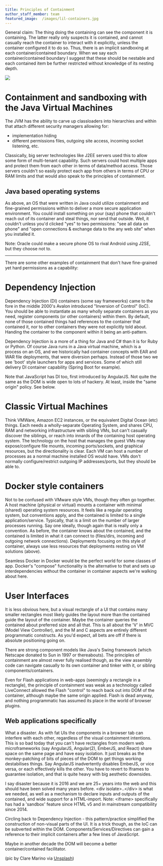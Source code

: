 ```yaml
---
title: Principles of Containment 
author_staff_member: team
featured_image:  /images/lil-containers.jpg
---
```


General claim: The thing doing the containing can see the component it is containing. The latter really only suspects it is contained, and cannot casually reach the container to interact with it explicitly, unless the container configured it to do so. Thus, there is
an implicit sandboxing at each container/contained boundary. When we say each container/contained boundary I suggest that these should be nestable and each contained item be further restricted without knowledge of its nesting depth.

![](//paulhammant.com/images/containment.jpg)

# Containment and sandboxing with the Java Virtual Machines

The JVM has the ability to carve up classloaders into hierarchies and within that attach different security managers allowing for:

* implementation hiding
* different permissions files, outgoing site access, incoming socket listening, etc.

Classically, big server technologies like J2EE servers used this to allow some form of multi-tenant capability. Such servers could host multiple apps and protect them from each other in terms of data/method access. Those servers couldn't so easily protect each app from others in terms of CPU or RAM limits and that would also speak to the principles of containment.

## Java based operating systems

As above, an OS that were written in Java could utilize containment and fine-grained permissions within to deliver a more secure application environment.  You could install something on your (say) phone that couldn't reach out of its container and steal things, nor send that outside.  Well, it couldn't unless you'd clicked "yes" to two permissions: "see all data on phone" and "open connections & exchange data to the any web site" when you installed it.

Note: Oracle could make a secure phone OS to rival Android using J2SE, but they choose not to.

---

There are some other examples of containment that don't have fine-grained yet hard permissions as a capability:

# Dependency Injection

Dependency Injection (DI) containers (some say frameworks) came to the fore in the middle 2000's Avalon introduced "Inversion of Control" (IoC). You should be able to instantiate as many wholly separate containers as you need, register components (or other containers) within them. By default, none of those contained things had references to the container that contained it, nor to other containers they were not explicitly told about. Handing the container to the component within it being an anti-pattern. 

Dependency Injection is a more of a thing for Java and C# than it is for Ruby or Python. Of course Java runs in a Java virtual machine, which is a process on an OS, and we historically had container concepts with EAR and WAR file deployments, that were diversion perhaps. Instead of those two we see 'boot' style launchers for apps and services. Some of which still delivery DI container capability (Spring Boot for example).

Note that JavaScript has DI too, first introduced by AngularJS.  Not quite the same as the DOM is wide open to lots of hackery. At least, inside the "same origin" policy. See below.

# Classic Virtual Machines

Think VMWare, Amazon EC2 instances, or the equivalent Digital Ocean (etc) things. Each needs a wholly-separate Operating System, and shares CPU, RAM and networking infrastructure with sibling VMs, but can't casually discover the siblings, or reach into innards of the containing host operating system. The technology on the host that manages the guest VMs may expose/configure file mounts, incoming ports/sockets, and graphical resources, but the directionality is clear.  Each VM can host a number of processes as a normal machine installed OS would have. VMs don't normally configure/restrict outgoing IP addresses/ports, but they should be able to.

# Docker style containers

Not to be confused with VMware style VMs, though they often go together. A host machine (physical or virtual) mounts a container with minimal (shared) operating system resources. It feels like a regular operating system, but conventions apply, and the contained is limited to a single application/service. Typically, that is a limit on the number of larger processes running. Say one ideally, though again that is really only a convention. As before, the container knows about the contained, and the contained is limited in what it can connect to (files/dirs, incoming and outgoing network connections). Deployments focusing on this style of container, always use less resources that deployments resting on VM solutions (above).

Seamless Docker in Docker would be the perfect world for some classes of app. Docker's "compose" functionality is the alternative to that and sets up interdependencies without the container in container aspects we're walking about here.

# User Interfaces

It is less obvious here, but a visual rectangle of a UI that contains many smaller rectangles most likely guides the layout more than the contained guide the layout of the container. Maybe the container queries the contained about preferred size and all that. This is all about the 'V' in MVC (Model View Controller), and the M and C aspects are entirely different programmatic constructs. As you'd expect, all bets are off if there is absolute positioning going on.

There are strong component models like Java's Swing framework (which Netscape donated to Sun in 1997 or thereabouts). The principles of containment are almost never fully realised though, as the view assembly code can navigate casually to its own container and tinker with it, or sibling components/containers.

Even for Flash applications in web-apps (seemingly a rectangle in a rectangle), the principle of containment was weak as a technology called LiveConnect allowed the Flash "control" to reach back out into DOM of the container, although maybe the same origin applied. Flash is dead anyway, and nothing programmatic has assumed its place in the world of browser plugins.

## Web applications specifically

What a disaster. As with fat UIs the components in a browser tab can interfere with each other, regardless of the visual containment intentions.  This is so bad today that you can't have rectangles from modern web microframeworks (say AngularJS, Angular(2), EmberJS, and React) share space on the same page and have easy isolation. It just breaks as the monkey-patching of bits of pieces of the DOM to get things working destabilises things. Say AngularJS inadvertently disables EmberJS, or vice versa, or each effectively kills the other. You have to revert to Iframes to guarantee isolation, and that is quite heavy with big aesthetic downsides.

I say disaster because it is 2016 and we are 25+ years into the web and this should have been solved many years before. &lt;div isolate&gt;..&lt;/div&gt; is what we needed, as well as a mechanism to declare inputs and outputs of the contained, and wide support for a HTML-import. Note: &lt;iframe&gt; specifically has had a 'sandbox' feature since HTML v5 and in mainstream compatibility since 2014.

Circling back to Dependency Injection - this pattern/practice simplified the construction of non-visual parts of the UI. It is a trick though, as the IoC can be subverted within the DOM. Components/Services/Directives can gain a reference to their implicit containers after a few lines of JavaScript.

Maybe in another decade the DOM will become a better container/contained facilitator.

(pic by Clare Marino via [Unsplash](https://unsplash.com/photos/EGXpSrG02sU))